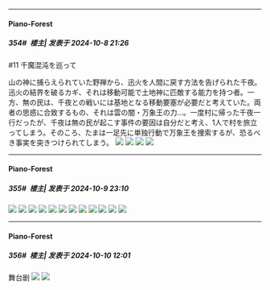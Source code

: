 ﻿
*****

####  Piano-Forest  
##### 354#         楼主| 发表于 2024-10-8 21:26

#11 千魔混沌を巡って

山の神に捕らえられていた野禅から、迅火を人間に戻す方法を告げられた千夜。迅火の結界を破るカギ、それは移動可能で土地神に匹敵する能力を持つ者。一方、無の民は、千夜との戦いには基地となる移動要塞が必要だと考えていた。両者の思惑に合致するもの、それは雲の闇・万象王の力…。一度村に帰った千夜一行だったが、千夜は無の民が起こす事件の要因は自分だと考え、1人で村を旅立ってしまう。そのころ、たまは一足先に単独行動で万象王を捜索するが、恐るべき事実を突きつけられてしまう。
<img src="https://p.sda1.dev/19/51bfbbb63f3b8120d27b02d00f6bc99d/img01 _13_.webp" referrerpolicy="no-referrer">
<img src="https://p.sda1.dev/19/a4072e3bf49b0413ecc752d0b7996888/img02 _13_.webp" referrerpolicy="no-referrer">
<img src="https://p.sda1.dev/19/d9952bc2dacbd2a65b0e6f9d69fa24ee/img03 _13_.webp" referrerpolicy="no-referrer">
<img src="https://p.sda1.dev/19/c532305bbcc5258f5d1f811f872062a4/img04 _13_.webp" referrerpolicy="no-referrer">


*****

####  Piano-Forest  
##### 355#         楼主| 发表于 2024-10-9 23:10

<img src="https://p.sda1.dev/19/6edd83d62be149975605700e35bd9fbf/20241009_225948.jpg" referrerpolicy="no-referrer">
<img src="https://p.sda1.dev/19/c0332f6b1faf5bd8869c08ef333db4a2/countdown3_illust_image5_compressed.png" referrerpolicy="no-referrer">
<img src="https://p.sda1.dev/19/c30ef4892594e0e377313dc8fc2a98b7/20241009_225951.jpg" referrerpolicy="no-referrer">
<img src="https://p.sda1.dev/19/27f59f014338dd6b70b1cd72e8530092/countdown3_illust_image4.png" referrerpolicy="no-referrer">
<img src="https://p.sda1.dev/19/1692d9fa0d22d3d4581788f97534203b/20241009_225955.jpg" referrerpolicy="no-referrer">
<img src="https://p.sda1.dev/19/b5dbe6184fdee0c2278cd78c1ba0fb6f/countdown3_illust_image3_compressed.png" referrerpolicy="no-referrer">
<img src="https://p.sda1.dev/19/8a4c51856f1b33629e6127534e74c7e2/20241009_225957.jpg" referrerpolicy="no-referrer">
<img src="https://p.sda1.dev/19/d3ba26023ef14acdb12c125bdb2cece3/countdown3_illust_image2.png" referrerpolicy="no-referrer">
<img src="https://p.sda1.dev/19/72bbacf7ef00dd25201e813800883b71/20241009_230000.jpg" referrerpolicy="no-referrer">
<img src="https://p.sda1.dev/19/594c076204711451d3bf59b924bb3c04/countdown3_illust_image1.png" referrerpolicy="no-referrer">
<img src="https://p.sda1.dev/19/2509a54fe424b140454340c4cd6529b1/20241009_230004.jpg" referrerpolicy="no-referrer">
<img src="https://p.sda1.dev/19/49ad96c72073f22d8410391931ca4c26/countdown3_illust_image0.png" referrerpolicy="no-referrer">


*****

####  Piano-Forest  
##### 356#         楼主| 发表于 2024-10-10 12:01

舞台剧
<img src="https://p.sda1.dev/19/6d590ca891817828177eb86cbcda4323/20241010_114053.jpg" referrerpolicy="no-referrer">
<img src="https://p.sda1.dev/19/dc2da0448eb5c078dfcc1093585efc12/20241010_114050.jpg" referrerpolicy="no-referrer">

